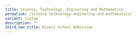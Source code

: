 ```yaml
---
title: Science, Technology, Enginering and Mathematics
permalink: /science-technology-enginering-and-mathematics/
variant: tiptap
description: ""
third_nav_title: Direct School Admission
---
```

<p></p>